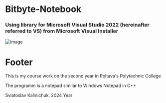 # Bitbyte-Notebook

### Using library for Microsoft Visual Studio 2022 (hereinafter referred to VS) from Microsoft Visual Installer
![image](https://github.com/1kalina/Bitbyte-Notebook/assets/99319855/ec3c30a2-1d89-4224-a60d-a5287db0e8c8)




# Footer

This is my course work on the second year in Poltava's Polytechnic College  

The programm is a notepad similar to Windows Notepad in C++

Sviatoslav Kalinichuk, 2024 Year